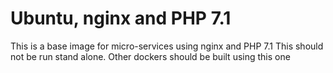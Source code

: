 # Ubuntu, nginx and PHP 7.1

This is a base image for micro-services using nginx and PHP 7.1
This should not be run stand alone.
Other dockers should be built using this one
